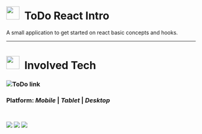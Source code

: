 # <img src="https://cdn-icons-png.flaticon.com/512/3597/3597185.png" width="35">&nbsp; ToDo React Intro

A small application to get started on react basic concepts and hooks.
___


# <img src="https://cdn-icons-png.flaticon.com/128/4489/4489661.png" width="35">&nbsp; Involved Tech

### ![ToDo link](https://immoel.herokuapp.com)

### <b>Platform:</b> <i>Mobile</i> | <i>Tablet</i> | <i>Desktop</i>
<br/>

![](https://img.shields.io/badge/Tools-WinTerminal-informational?style=flat&logo=windowsterminal&color=4D4D4D)
![](https://img.shields.io/badge/Tools-Ubuntu-informational?style=flat&logo=ubuntu&color=E95420)
![](https://img.shields.io/badge/Tools-VSCode-informational?style=flat&logo=visualstudiocode&color=007ACC)
